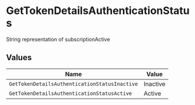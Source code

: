 # GetTokenDetailsAuthenticationStatus

String representation of subscriptionActive


## Values

| Name                                          | Value                                         |
| --------------------------------------------- | --------------------------------------------- |
| `GetTokenDetailsAuthenticationStatusInactive` | Inactive                                      |
| `GetTokenDetailsAuthenticationStatusActive`   | Active                                        |
